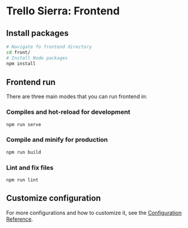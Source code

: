 # Trello Sierra: Frontend
## Install packages
```bash
# Navigate fo frontend directory
cd front/
# Install Node packages
npm install
```

## Frontend run
There are three main modes that you can run frontend in:
### Compiles and hot-reload for development
```bash
npm run serve
```

### Compile and minify for production
```bash
npm run build
```

### Lint and fix files
```
npm run lint
```

## Customize configuration
For more configurations and how to customize it, see the [Configuration Reference](https://cli.vuejs.org/config/).

